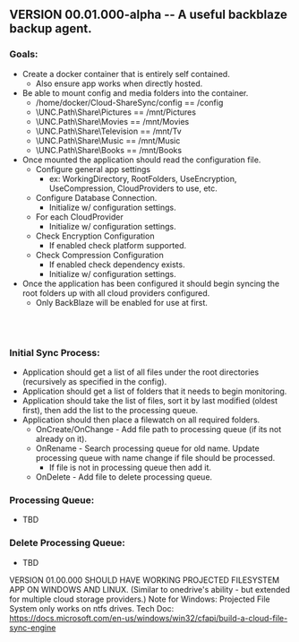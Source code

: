 ## VERSION 00.01.000-alpha -- A useful backblaze backup agent.
### Goals:
- Create a docker container that is entirely self contained.
	- Also ensure app works when directly hosted.
- Be able to mount config and media folders into the container.
	- /home/docker/Cloud-ShareSync/config == /config
	- \\UNC.Path\Share\Pictures           == /mnt/Pictures
	- \\UNC.Path\Share\Movies             == /mnt/Movies
	- \\UNC.Path\Share\Television         == /mnt/Tv
	- \\UNC.Path\Share\Music              == /mnt/Music
	- \\UNC.Path\Share\Books              == /mnt/Books
- Once mounted the application should read the configuration file.
	- Configure general app settings
		- ex: WorkingDirectory, RootFolders, UseEncryption, UseCompression, CloudProviders to use, etc.
	- Configure Database Connection.
		- Initialize w/ configuration settings.
	- For each CloudProvider
		- Initialize w/ configuration settings.
	- Check Encryption Configuration
		- If enabled check platform supported.
	- Check Compression Configuration
		- If enabled check dependency exists.
		- Initialize w/ configuration settings.
- Once the application has been configured it should begin syncing the root folders up with all cloud providers configured.
	- Only BackBlaze will be enabled for use at first.

<br><br>


### Initial Sync Process:
- Application should get a list of all files under the root directories (recursively
  as specified in the config).
- Application should get a list of folders that it needs to begin monitoring.
- Application should take the list of files, sort it by last modified (oldest first), then add the list to the processing queue.
- Application should then place a filewatch on all required folders.
	- OnCreate/OnChange - Add file path to processing queue (if its not already on it).
	- OnRename - Search processing queue for old name. Update processing queue with name change if file should be processed.
		- If file is not in processing queue then add it.
	- OnDelete - Add file to delete processing queue.

### Processing Queue:
- TBD

### Delete Processing Queue:
- TBD


VERSION 01.00.000 SHOULD HAVE WORKING PROJECTED FILESYSTEM APP ON WINDOWS AND LINUX.
	(Similar to onedrive's ability - but extended for multiple cloud storage providers.)
	Note for Windows: Projected File System only works on ntfs drives.
	Tech Doc: https://docs.microsoft.com/en-us/windows/win32/cfapi/build-a-cloud-file-sync-engine
